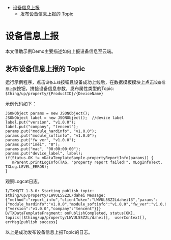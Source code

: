 * [设备信息上报](#设备信息上报)
  * [发布设备信息上报的 Topic ](#发布设备信息上报的-Topic)

# 设备信息上报

本文借助示例Demo主要描述如何上报设备信息至云端。

## 发布设备信息上报的 Topic 

运行示例程序，点击`设备上线`按钮且设备成功上线后，在数据模板模块上点击`设备信息上报`按钮，拼接设备信息参数，发布属性类型的Topic:
`$thing/up/property/{ProductID}/{DeviceName}` 

示例代码如下：
```
JSONObject params = new JSONObject();
JSONObject label = new JSONObject();  //device label
label.put("version", "v1.0.0");
label.put("company", "tencent");
params.put("module_hardinfo", "v1.0.0");
params.put("module_softinfo", "v1.0.0");
params.put("fw_ver", "v1.0.0");
params.put("imei", "0");
params.put("mac", "00:00:00:00");
params.put("device_label", label);
if(Status.OK != mDataTemplateSample.propertyReportInfo(params)) {
   mParent.printLogInfo(TAG, "property report failed!", mLogInfoText, TXLog.LEVEL_ERROR);
}
```

观察Logcat日志。
```
I/TXMQTT_1.3.0: Starting publish topic: $thing/up/property/LWVUL5SZ2L/dahei Message: {"method":"report_info","clientToken":"LWVUL5SZ2Ldahei13","params":{"module_hardinfo":"v1.0.0","module_softinfo":"v1.0.0","fw_ver":"v1.0.0","imei":"0","mac":"00:00:00:00","device_label":{"version":"v1.0.0","company":"tencent"}}}
D/TXDataTemplateFragment: onPublishCompleted, status[OK], topics[[$thing/up/property/LWVUL5SZ2L/dahei]],  userContext[], errMsg[publish success]
```
以上是成功发布设备信息上报Topic的日志。

